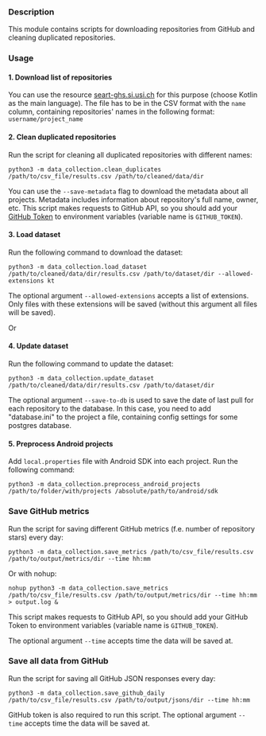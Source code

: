 ### Description

This module contains scripts for downloading repositories from GitHub and cleaning duplicated repositories.

### Usage

#### 1. Download list of repositories

You can use the resource [seart-ghs.si.usi.ch]( https://seart-ghs.si.usi.ch/) for this purpose (choose Kotlin as the main language).
The file has to be in the CSV format with the ```name``` column,
containing repositories' names in the following format: ```username/project_name```

#### 2. Clean duplicated repositories

Run the script for cleaning all duplicated repositories with different names:
``` shell script
python3 -m data_collection.clean_duplicates /path/to/csv_file/results.csv /path/to/cleaned/data/dir
```
You can use the ```--save-metadata``` flag to download the metadata about all projects. Metadata includes information about repository's full name, owner, etc.
This script makes requests to GitHub API, so you should add your [GitHub Token](https://github.com/settings/tokens) to environment variables (variable name is ```GITHUB_TOKEN```).

#### 3. Load dataset

Run the following command to download the dataset:

``` 
python3 -m data_collection.load_dataset /path/to/cleaned/data/dir/results.csv /path/to/dataset/dir --allowed-extensions kt
```
The optional argument ```--allowed-extensions``` accepts a list of extensions. 
Only files with these extensions will be saved (without this argument all files will be saved).

Or

#### 4. Update dataset

Run the following command to update the dataset:

``` 
python3 -m data_collection.update_dataset /path/to/cleaned/data/dir/results.csv /path/to/dataset/dir
```
The optional argument ```--save-to-db``` is used to save the date of last pull for each repository to the database.
In this case, you need to add "database.ini" to the project a file, containing config settings for some postgres database.


#### 5. Preprocess Android projects

Add `local.properties` file with Android SDK into each project. Run the following command:
``` 
python3 -m data_collection.preprocess_android_projects /path/to/folder/with/projects /absolute/path/to/android/sdk
```


### Save GitHub metrics

Run the script for saving different GitHub metrics (f.e. number of repository stars) every day:

``` shell script
python3 -m data_collection.save_metrics /path/to/csv_file/results.csv /path/to/output/metrics/dir --time hh:mm
```


Or with nohup:
``` shell script
nohup python3 -m data_collection.save_metrics /path/to/csv_file/results.csv /path/to/output/metrics/dir --time hh:mm > output.log &
```
This script makes requests to GitHub API, so you should add your GitHub Token to environment variables (variable name is ```GITHUB_TOKEN```).

The optional argument ```--time``` accepts time the data will be saved at.
### Save all data from GitHub

Run the script for saving all GitHub JSON responses every day:

``` shell script
python3 -m data_collection.save_github_daily /path/to/csv_file/results.csv /path/to/output/jsons/dir --time hh:mm
```
GitHub token is also required to run this script.
The optional argument ```--time``` accepts time the data will be saved at.
